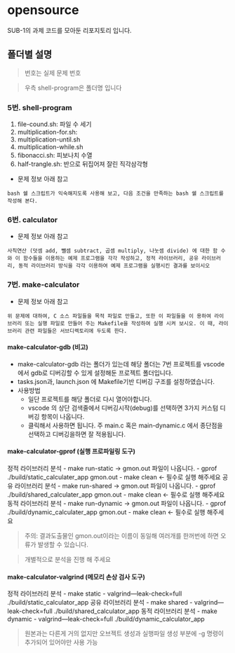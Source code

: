 # opensource

SUB-1의 과제 코드를 모아둔 리포지토리 입니다.

## 폴더별 설명
> 번호는 실제 문제 번호

> 우측 shell-program은 폴더명 입니다

### 5번. shell-program
1. file-cound.sh: 파일 수 세기
2. multiplication-for.sh: 
3. multiplication-until.sh
4. multiplication-while.sh
5. fibonacci.sh: 피보나치 수열
6. half-trangle.sh: 반으로 뒤집어져 잘린 직각삼각형

- 문제 정보 아래 참고
```
bash 쉘 스크립트가 익숙해지도록 사용해 보고, 다음 조건을 만족하는 bash 쉘 스크립트를 작성해 본다.
```

### 6번. calculator
- 문제 정보 아래 참고
```
사칙연산 (덧셈 add, 뺄셈 subtract, 곱셈 multiply, 나눗셈 divide) 에 대한 함 수와 이 함수들을 이용하는 예제 프로그램을 각각 작성하고, 정적 라이브러리, 공유 라이브러리, 동적 라이브러리 방식을 각각 이용하여 예제 프로그램을 실행시킨 결과를 보이시오
```

### 7번. make-calculator
- 문제 정보 아래 참고
```
위 문제에 대하여, C 소스 파일들을 목적 파일로 만들고, 또한 이 파일들을 이 용하여 라이브러리 또는 실행 파일로 만들어 주는 Makefile을 작성하여 실행 시켜 보시오. 이 때, 라이브러리 관련 파일들은 서브디렉토리에 두도록 한다.
```

#### make-calculator-gdb (비고)
- make-calculator-gdb 라는 폴더가 있는데 해당 폴더는 7번 프로젝트를 vscode에서 gdb로 디버깅할 수 있게 설정해둔 프로젝트 폴더입니다.
- tasks.json과, launch.json 에 Makefile기반 디버깅 구조를 설정하였습니다.
- 사용방법
    - 일단 프로젝트를 해당 폴더로 다시 열어야합니다.
    - vscode 의 상단 검색줄에서 디버깅시작(debug)를 선택하면 3가지 커스텀 디버깅 항목이 나옵니다.
    - 클릭해서 사용하면 됩니다. 주 main.c 혹은 main-dynamic.c 에서 종단점을 선택하고 디버깅을하면 잘 적용됩니다.

#### make-calculator-gprof (실행 프로파일링 도구)
정적 라이브러리 분석
    - make run-static -> gmon.out 파일이 나옵니다.
    - gprof ./build/static_calculater_app gmon.out
    - make clean <- 필수로 실행 해주세요
공유 라이브러리 분석
    - make run-shared -> gmon.out 파일이 나옵니다.
    - gprof ./build/shared_calculater_app gmon.out
    - make clean <- 필수로 실행 해주세요
동적 라이브러리 분석
    - make run-dynamic -> gmon.out 파일이 나옵니다.
    - gprof ./build/dynamic_calculater_app gmon.out
    - make clean <- 필수로 실행 해주세요

> 주의: 결과도출물인 gmon.out이라는 이름이 동일해 여러개를 한꺼번에 하면 오류가 발생할 수 있습니다.

> 개별적으로 분석을 진행 해 주세요

#### make-calculator-valgrind (메모리 손상 검사 도구)
정적 라이브러리 분석
    - make static
    - valgrind—leak-check=full ./build/static_calculator_app
공유 라이브러리 분석
    - make shared
    - valgrind—leak-check=full ./build/shared_calculator_app
동적 라이브러리 분석
    - make dynamic
    - valgrind—leak-check=full ./build/dynamic_calculator_app

> 원본과는 다른게 거의 없지만 오브젝트 생성과 실행파일 생성 부분에 -g 명령이 추가되어 있어야만 사용 가능